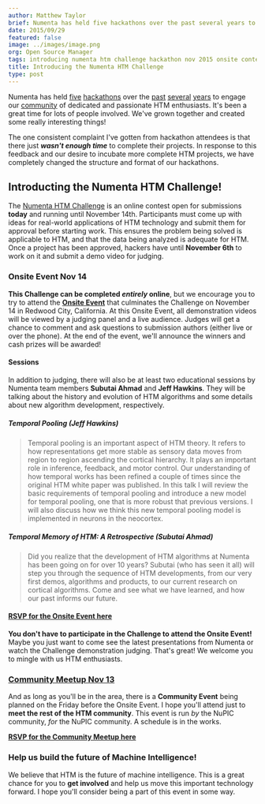 ```yaml
---
author: Matthew Taylor
brief: Numenta has held five hackathons over the past several years to engage our community of dedicated and passionate HTM enthusiasts. It's been a great time for lots of people involved. We've grown together and created some really interesting things!
date: 2015/09/29
featured: false
image: ../images/image.png
org: Open Source Manager
tags: introducing numenta htm challenge hackathon nov 2015 onsite contest judging prizes jeff hawkins
title: Introducing the Numenta HTM Challenge
type: post
---
```


Numenta has held
[five](http://numenta.org/blog/2013/06/25/hackathon-outcome.html)
[hackathons](http://numenta.org/blog/2013/11/06/2013-fall-hackathon-outcome.html)
over the
[past](http://numenta.org/blog/2014/05/09/2014-spring-hackathon-outcome.html)
[several](http://numenta.org/blog/2014/10/30/2014-fall-hackathon-outcome.html)
[years](https://www.youtube.com/playlist?list=PL3yXMgtrZmDpDhDZvixTUubv9R9cpZK4T)
to engage our [community](http://numenta.org/#community) of dedicated and
passionate HTM enthusiasts. It's been a great time for lots of people involved.
We've grown together and created some really interesting things!

The one consistent complaint I've gotten from hackathon attendees is that there
just _**wasn't enough time**_ to complete their projects. In response to this
feedback and our desire to incubate more complete HTM projects, we have
completely changed the structure and format of our hackathons.  


## Introducting the Numenta HTM Challenge!

The [Numenta HTM Challenge](http://htmchallenge.devpost.com/) is an online
contest open for submissions **today** and running until November 14th.
Participants must come up with ideas for real-world applications of HTM
technology and submit them for approval before starting work. This ensures the
problem being solved is applicable to HTM, and that the data being analyzed is
adequate for HTM. Once a project has been approved, hackers have until
**November 6th** to work on it and submit a demo video for judging.


### Onsite Event Nov 14

**This Challenge can be completed _entirely_ online**, but we encourage you to
try to attend the
[**Onsite Event**](http://www.meetup.com/numenta/events/224711586/) that
culminates the Challenge on November 14 in Redwood City, California. At this
Onsite Event, all demonstration videos will be viewed by a judging panel and a
live audience. Judges will get a chance to comment and ask questions to
submission authors (either live or over the phone). At the end of the event,
we'll announce the winners and cash prizes will be awarded!

#### Sessions

In addition to judging, there will also be at least two educational sessions by
Numenta team members **Subutai Ahmad** and **Jeff Hawkins**. They will be
talking about the history and evolution of HTM algorithms and some details about
new algorithm development, respectively.

##### Temporal Pooling (Jeff Hawkins)

> Temporal pooling is an important aspect of HTM theory. It refers to how
representations get more stable as sensory data moves from region to region
ascending the cortical hierarchy.  It plays an important role in inference,
feedback, and motor control. Our understanding of how temporal works has been
refined a couple of times since the original HTM white paper was published. In
this talk I will review the basic requirements of temporal pooling and introduce
a new model for temporal pooling, one that is more robust that previous
versions. I will also discuss how we think this new temporal pooling model is
implemented in neurons in the neocortex.

##### Temporal Memory of HTM: A Retrospective (Subutai Ahmad)

> Did you realize that the development of HTM algorithms at Numenta has been
going on for over 10 years? Subutai (who has seen it all) will step you through
the sequence of HTM developments, from our very first demos, algorithms and
products, to our current research on cortical algorithms. Come and see what we
have learned, and how our past informs our future.

#### [RSVP for the Onsite Event here](http://www.meetup.com/numenta/events/224711586/)

**You don't have to participate in the Challenge to attend the Onsite Event!**
Maybe you just want to come see the latest presentations from Numenta or watch
the Challenge demonstration judging. That's great! We welcome you to mingle with
us HTM enthusiasts.


### [Community Meetup Nov 13](http://www.meetup.com/numenta/events/224711563/)

And as long as you'll be in the area, there is a **Community Event** being
planned on the Friday before the Onsite Event. I hope you'll attend just to
**meet the rest of the HTM community**. This event is run _by_ the NuPIC
community, _for_ the NuPIC community. A schedule is in the works.

**[RSVP for the Community Meetup here](http://www.meetup.com/numenta/events/224711563/)**


### Help us build the future of Machine Intelligence!

We believe that HTM is the future of machine intelligence. This is a great
chance for you to **get involved** and help us move this important technology
forward. I hope you'll consider being a part of this event in some way.
